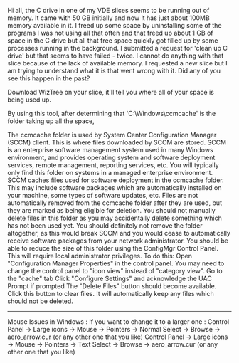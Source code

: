 
Hi all, the C drive in one of my VDE slices seems to be running out of memory. 
It came with 50 GB initially and now it has just about 100MB memory available in it. 
I freed up some space by uninstalling some of the programs I was not using all that often and that freed up about 1 GB of space in the C drive but all that free space quickly got filled up by some processes running in the background. 
I submitted a request for 'clean up C drive' but that seems to have failed - twice. 
I cannot do anything with that slice because of the lack of available memory. 
I requested a new slice but I am trying to understand what it is that went wrong with it. 
Did any of you see this happen in the past?


Download WizTree on your slice, it'll tell you where all of your space is being used up.

By using this tool, after determining that 'C:\Windows\ccmcache' is the folder taking up all the space,

The ccmcache folder is used by System Center Configuration Manager (SCCM) client. This is where files downloaded by SCCM are stored. SCCM is an enterprise software management system used in many Windows environment, and provides operating system and software deployment services, remote management, reporting services, etc. You will typically only find this folder on systems in a managed enterprise environment.
SCCM caches files used for software deployment in the ccmcache folder. This may include software packages which are automatically installed on your machine, some types of software updates, etc. Files are not automatically removed from the ccmcache folder after they are used, but they are marked as being eligible for deletion. You should not manually delete files in this folder as you may accidentally delete something which has not been used yet. You should definitely not remove the folder altogether, as this would break SCCM and you would cease to automatically receive software packages from your network administrator.
You should be able to reduce the size of this folder using the ConfigMgr Control Panel. This will require local administrator privileges. To do this:
Open "Configuration Manager Properties" in the control panel. You may need to change the control panel to "icon view" instead of "category view".
Go to the "cache" tab
Click "Configure Settings" and acknowledge the UAC Prompt if prompted
The "Delete Files" button should become available. Click this button to clear files. It will automatically keep any files which should not be deleted.

---------------------------------

Mouse Issues in Windows : 
If you want to change it to a larger one :
Control Panel -> Large icons -> Mouse -> Pointers -> Normal Select -> Browse -> aero_arrow.cur (or any other one that you like)
Control Panel -> Large icons -> Mouse -> Pointers -> Text Select -> Browse -> aero_arrow.cur (or any other one that you like)
